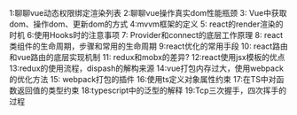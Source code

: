 1:聊聊vue动态权限绑定渲染列表
2:聊聊vue操作真实dom性能瓶颈
3: Vue中获取dom、操作dom、更新dom的方式
4:mvvm框架的定义
5: react的render渲染的时机
6:使用Hooks时的注意事项
7: Provider和connect的底层工作原理
8: react类组件的生命周期，步骤和常用的生命周期
9:react优化的常用手段
10: react路由和vue路由的底层实现机制
11: redux和mobx的差异?
12:react使用jsx模板的优点
13:redux的使用流程，dispash的解构来源
14:vue打包内存过大，使用webpack的优化方法
15: webpack打包的插件
16:使用ts定义对象属性约束
17:在TS中对函数返回值的类型约束
18:typescript中的泛型的解释
19:Tcp三次握手，四次挥手的过程
